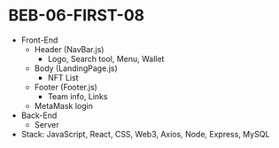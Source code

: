 # BEB-06-FIRST-08

- Front-End
  - Header (NavBar.js)
    - Logo, Search tool, Menu, Wallet
  - Body (LandingPage.js)
    - NFT List
  - Footer (Footer.js)
    - Team info, Links
  - MetaMask login
- Back-End
  - Server
- Stack: JavaScript, React, CSS, Web3, Axios, Node, Express, MySQL
